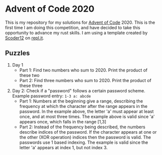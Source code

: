 # Advent of Code 2020

This is my repository for my solutions for [Advent of
Code](https://adventofcode.com/) 2020. This is the first time I am doing this
competition, and have decided to take this opportunity to advance my rust
skills. I am using a template created by [Scoder12](https://github.com/Scoder12)
on [repl.it](https://repl.it/@Scoder12/aoc-rust-template).

## Puzzles

1. Day 1
    - Part 1: Find two numbers who sum to 2020. Print the product of these two
    - Part 2: Find three numbers who sum to 2020. Print the product of these
      three
2. Day 2: Check if a "password" follows a certain password scheme. Example
password entry: `1-3 a: abcde`
    - Part 1: Numbers at the beginning give a range, describing the frequency
      at which the character after the range appears in the password. In the
      example above, the letter 'a' must appear at least once, and at most
      three times. The example above is valid since 'a' appears once, which
      falls in the range [1,3]
    - Part 2: Instead of the frequency being described, the numbers describe
      indices of the password. If the character appears at one or the other
      (XOR operation) indices then the password is valid. The passwords use 1
      based indexing. The example is valid since the letter 'a' appears at
      index 1, but not index 3.
